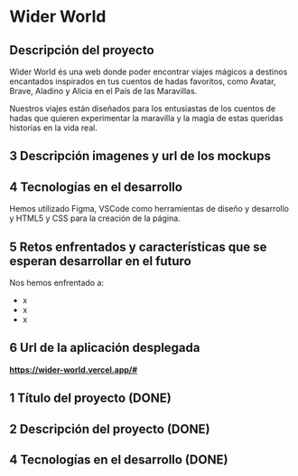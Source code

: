# Wider World
## Descripción del proyecto

Wider World és una web donde poder encontrar viajes mágicos a destinos encantados inspirados en tus cuentos de hadas favoritos, como Avatar, Brave, Aladino y Alicia en el País de las Maravillas. 

Nuestros viajes están diseñados para los entusiastas de los cuentos de hadas que quieren experimentar la maravilla y la magia de estas queridas historias en la vida real.

## 3 Descripción imagenes y url de los mockups





## 4 Tecnologías en el desarrollo

Hemos utilizado Figma, VSCode como herramientas de diseño y desarrollo y HTML5 y CSS para la creación de la página.

## 5 Retos enfrentados y características que se esperan desarrollar en el futuro

Nos hemos enfrentado a:

- x
- x
- x

## 6 Url de la aplicación desplegada
**https://wider-world.vercel.app/#**

## 1 Título del proyecto (DONE)
## 2 Descripción del proyecto (DONE)
## 4 Tecnologías en el desarrollo (DONE)




